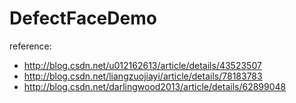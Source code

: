 # DefectFaceDemo

reference:  
* http://blog.csdn.net/u012162613/article/details/43523507
* http://blog.csdn.net/liangzuojiayi/article/details/78183783  
* http://blog.csdn.net/darlingwood2013/article/details/62899048  
